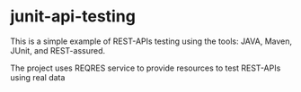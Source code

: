 # junit-api-testing

This is a simple example of REST-APIs testing using the tools: JAVA, Maven, JUnit, and REST-assured.

The project uses REQRES service to provide resources to test REST-APIs using real data